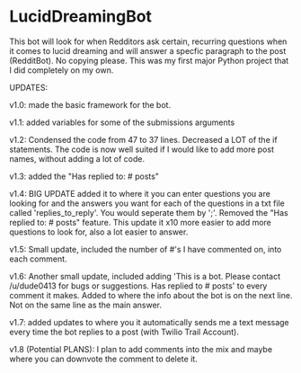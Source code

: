 # LucidDreamingBot
This bot will look for when Redditors ask certain, recurring questions when it comes to lucid dreaming and will answer a specfic paragraph to the post (RedditBot).
No copying please.
This was my first major Python project that I did completely on my own.

UPDATES:

v1.0: made the basic framework for the bot.

v1.1: added variables for some of the submissions arguments

v1.2: Condensed the code from 47 to 37 lines. Decreased a LOT of the if statements. The code is now well suited if I would like to add more post names, without adding a lot of code.

v1.3: added the "Has replied to: # posts"

v1.4: BIG UPDATE added it to where it you can enter questions you are looking for and the answers you want for each of the questions in a txt file called 'replies_to_reply'. You would seperate them by ';'. Removed the "Has replied to: # posts" feature. This update it x10 more easier to add more questions to look for, also a lot easier to answer. 

v1.5: Small update, included the number of #'s I have commented on, into each comment.

v1.6: Another small update, included adding 'This is a bot. Please contact /u/dude0413 for bugs or suggestions. Has replied to # posts' to every comment it makes. Added to where the info about the bot is on the next line. Not on the same line as the main answer. 

v1.7: added updates to where you it automatically sends me a text message every time the bot replies to a post (with Twilio Trail Account). 

v1.8 (Potential PLANS): I plan to add comments into the mix and maybe where you can downvote the comment to delete it. 
